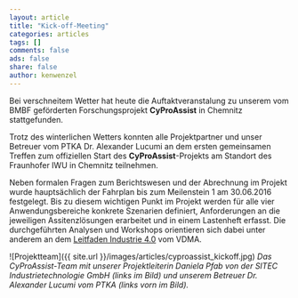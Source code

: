 ```yaml
---
layout: article
title: "Kick-off-Meeting"
categories: articles
tags: []
comments: false
ads: false
share: false
author: kenwenzel
---
```


Bei verschneitem Wetter hat heute die Auftaktveranstalung zu unserem vom BMBF geförderten
Forschungsprojekt **CyProAssist** in Chemnitz stattgefunden.

Trotz des winterlichen Wetters konnten alle Projektpartner und unser Betreuer vom PTKA Dr. Alexander Lucumi
an dem ersten gemeinsamen Treffen zum offiziellen Start des **CyProAssist**-Projekts am Standort des Fraunhofer IWU
in Chemnitz teilnehmen.

Neben formalen Fragen zum Berichtswesen und der Abrechnung im Projekt wurde hauptsächlich der Fahrplan bis zum Meilenstein 1 am 30.06.2016 festgelegt. Bis zu diesem wichtigen Punkt im Projekt werden für alle vier Anwendungsbereiche konkrete Szenarien definiert, Anforderungen an die jeweiligen Assitenzlösungen erarbeitet und in einem Lastenheft erfasst. Die durchgeführten Analysen und Workshops orientieren sich dabei unter anderem an dem [Leitfaden Industrie 4.0](http://industrie40.vdma.org/article/-/articleview/8567185) vom VDMA.

![Projektteam]({{ site.url }}/images/articles/cyproassist_kickoff.jpg)
*Das CyProAssist-Team mit unserer Projektleiterin Daniela Pfab von der SITEC Industrietechnologie GmbH (links im Bild) und unserem Betreuer Dr. Alexander Lucumi vom PTKA (links vorn im Bild).*
